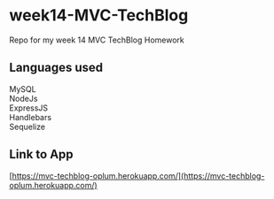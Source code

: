 # week14-MVC-TechBlog
Repo for my week 14 MVC TechBlog Homework
## Languages used
MySQL <br>
NodeJs <br>
ExpressJS <br>
Handlebars <br>
Sequelize <br>
## Link to App
[https://mvc-techblog-oplum.herokuapp.com/](https://mvc-techblog-oplum.herokuapp.com/)
